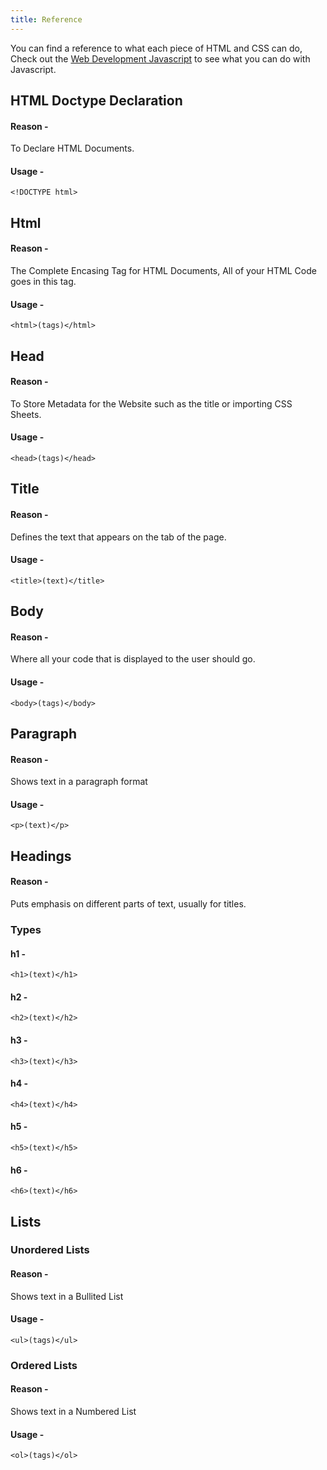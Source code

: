 ```yaml
---
title: Reference
---
```

You can find a reference to what each piece of HTML and CSS can do, Check out the [Web Development Javascript](/topics/webdevjs) to see what you can do with Javascript.

## HTML Doctype Declaration

#### Reason - 
To Declare HTML Documents.

#### Usage - 
`<!DOCTYPE html>`

## Html

#### Reason - 
The Complete Encasing Tag for HTML Documents, All of your HTML Code goes in this tag.

#### Usage - 
`<html>(tags)</html>`

## Head

#### Reason - 
To Store Metadata for the Website such as the title or importing CSS Sheets.

#### Usage - 
`<head>(tags)</head>`

## Title

#### Reason - 
Defines the text that appears on the tab of the page.

#### Usage - 
`<title>(text)</title>`

## Body

#### Reason - 
Where all your code that is displayed to the user should go.

#### Usage - 
`<body>(tags)</body>`

## Paragraph

#### Reason - 
Shows text in a paragraph format

#### Usage - 
`<p>(text)</p>`

## Headings

#### Reason - 
Puts emphasis on different parts of text, usually for titles.

### Types

#### h1 -
`<h1>(text)</h1>`

#### h2 -
`<h2>(text)</h2>`

#### h3 -
`<h3>(text)</h3>`

#### h4 -
`<h4>(text)</h4>`

#### h5 -
`<h5>(text)</h5>`

#### h6 -
`<h6>(text)</h6>`

## Lists 

### Unordered Lists 

#### Reason - 
Shows text in a Bullited List

#### Usage - 
`<ul>(tags)</ul>`

### Ordered Lists

#### Reason - 
Shows text in a Numbered List

#### Usage - 
`<ol>(tags)</ol>`